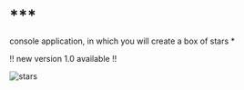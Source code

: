 # ***
console application, in which you will create a box of stars *

!! new version 1.0 available !!

![stars](https://user-images.githubusercontent.com/114512559/194769046-7f46c129-e17a-4403-97de-c865a669f8fd.png)
